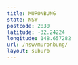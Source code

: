 ```yaml
---
title: MURONBUNG
state: NSW
postcode: 2830
latitude: -32.24224
longitude: 148.657282
url: /nsw/muronbung/
layout: suburb
---
```

